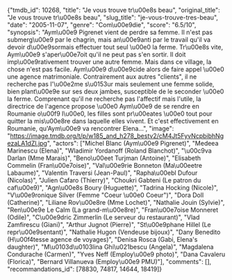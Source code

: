 {"tmdb_id": 10268, "title": "Je vous trouve tr\u00e8s beau", "original_title": "Je vous trouve tr\u00e8s beau", "slug_title": "je-vous-trouve-tres-beau", "date": "2005-11-07", "genre": "Com\u00e9die", "score": "6.5/10", "synopsis": "Aym\u00e9 Pigrenet vient de perdre sa femme. Il n'est pas submerg\u00e9 par le chagrin, mais an\u00e9anti par le travail qu'il va devoir d\u00e9sormais effectuer tout seul \u00e0 la ferme. Tr\u00e8s vite, Aym\u00e9 s'aper\u00e7oit qu'il ne peut pas s'en sortir. Il doit imp\u00e9rativement trouver une autre femme. Mais dans ce village, la chose n'est pas facile. Aym\u00e9 d\u00e9cide alors de faire appel \u00e0 une agence matrimoniale. Contrairement aux autres \"clients\", il ne recherche pas l'\u00e2me s\u0153ur mais seulement une femme solide, bien plant\u00e9e sur ses deux jambes, susceptible de le seconder \u00e0 la ferme. Comprenant qu'il ne recherche pas l'affectif mais l'utile, la directrice de l'agence propose \u00e0 Aym\u00e9 de se rendre en Roumanie o\u00f9 l\u00e0, les filles sont pr\u00eates \u00e0 tout pour quitter la mis\u00e8re dans laquelle elles vivent. Et c'est effectivement en Roumanie, qu'Aym\u00e9 va rencontrer Elena...", "image": "https://image.tmdb.org/t/p/w185_and_h278_bestv2/cM4Jt5FyvNcpbibhNgezaLA1dZl.jpg", "actors": ["Michel Blanc (Aym\u00e9 Pigrenet)", "Medeea Marinescu (Elena)", "Wladimir Yordanoff (Roland Blanchot)", "\u00c9va Darlan (Mme Marais)", "Beno\u00eet Turjman (Antoine)", "Elisabeth Commelin (Fran\u00e7oise)", "Val\u00e9rie Bonneton (Ma\u00eetre Labaume)", "Valentin Traversi (Jean-Paul)", "Rapha\u00ebl Dufour (Nicolas)", "Julien Cafaro (Thierry)", "Choukri Gabteni (Le patron du caf\u00e9)", "Agn\u00e8s Boury (Huguette)", "Tadrina Hocking (Nicole)", "V\u00e9ronique Silver (Femme \"Coeur \u00e0 Coeur\")", "Dora Doll (Catherine)", "Liliane Rov\u00e8re (Mme Lochet)", "Nathalie Jouin (Sylvie)", "Ren\u00e9e Le Calm (La grand-m\u00e8re)", "Fran\u00e7oise Monneret (Odile)", "C\u00e9dric Zimmerlin (Le serveur du restaurant)", "Vlad Zamfirescu (Giani)", "Arthur Jugnot (Pierre)", "St\u00e9phane Hillel (Le repr\u00e9sentant)", "Nathalie Hugon (Vendeuse bijoux)", "Dany Benedito (H\u00f4tesse agence de voyages)", "Denisa Rosca (Gabi, Elena's daughter)", "M\u0103d\u0103lina Ghi\u021bescu (Angela)", "Magdalena Condurache (Carmen)", "Yves Neff (Employ\u00e9 photo)", "Dana Cavaleru (Florica)", "Bernard Villanueva (Employ\u00e9 PMU)"], "comments": [], "recommandations_id": [78830, 74817, 14644, 18419]}